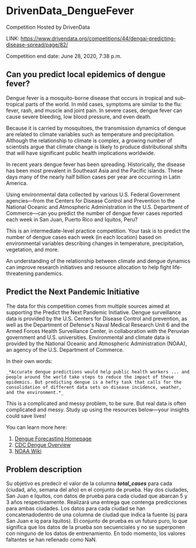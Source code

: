 # **DrivenData_DengueFever**

Competition Hosted by DrivenData

LINK: https://www.drivendata.org/competitions/44/dengai-predicting-disease-spread/page/82/

Competition end date: June 28, 2020, 7:38 p.m.

## Can you predict local epidemics of dengue fever?

Dengue fever is a mosquito-borne disease that occurs in tropical and sub-tropical parts of the world. In mild cases, 
symptoms are similar to the flu: fever, rash, and muscle and joint pain. In severe cases, dengue fever can cause severe 
bleeding, low blood pressure, and even death.

Because it is carried by mosquitoes, the transmission dynamics of dengue are related to climate variables such as 
temperature and precipitation. Although the relationship to climate is complex, a growing number of scientists argue that 
climate change is likely to produce distributional shifts that will have significant public health implications worldwide.

In recent years dengue fever has been spreading. Historically, the disease has been most prevalent in Southeast Asia and 
the Pacific islands. These days many of the nearly half billion cases per year are occurring in Latin America.

Using environmental data collected by various U.S. Federal Government agencies—from the Centers for Disease Control and 
Prevention to the National Oceanic and Atmospheric Administration in the U.S. Department of Commerce—can you predict the 
number of dengue fever cases reported each week in San Juan, Puerto Rico and Iquitos, Peru?

This is an intermediate-level practice competition. Your task is to predict the number of dengue cases each week (in each 
location) based on environmental variables describing changes in temperature, precipitation, vegetation, and more.

An understanding of the relationship between climate and dengue dynamics can improve research initiatives and resource 
allocation to help fight life-threatening pandemics.

## Predict the Next Pandemic Initiative

The data for this competition comes from multiple sources aimed at supporting the Predict the Next Pandemic Initiative. 
Dengue surveillance data is provided by the U.S. Centers for Disease Control and prevention, as well as the Department 
of Defense's Naval Medical Research Unit 6 and the Armed Forces Health Surveillance Center, in collaboration with the 
Peruvian government and U.S. universities. Environmental and climate data is provided by the National Oceanic and 
Atmospheric Administration (NOAA), an agency of the U.S. Department of Commerce.

In their own words:

    _*Accurate dengue predictions would help public health workers ... and people around the world take steps to reduce the impact of these epidemics. But predicting dengue is a hefty task that calls for the consolidation of different data sets on disease incidence, weather, and the environment.*_

This is a complicated and messy problem, to be sure. But real data is often complicated and messy. Study up using the 
resources below—your insights could save lives!

You can learn more here:

1. [Dengue Forecasting Homepage](http://dengueforecasting.noaa.gov/)
2. [CDC Dengue Overview](http://www.cdc.gov/Dengue/)
3. [NOAA Wiki](https://en.wikipedia.org/wiki/National_Oceanic_and_Atmospheric_Administration)

## Problem description

Su objetivo es predecir el valor de la columna **_total_cases_** para cada (ciudad, año, semana del año) en el 
conjunto de prueba. Hay dos ciudades, San Juan e Iquitos, con datos de prueba para cada ciudad que 
abarcan 5 y 3 años respectivamente. 
Realizará una entrega que contenga predicciones para ambas ciudades. 
Los datos para cada ciudad se han concatenadodentro de una columna de ciudad que indica la fuente (sj para 
San Juan e iq para Iquitos). 
El conjunto de prueba es un futuro puro, lo que significa que los datos de la prueba son secuenciales y no 
se superponen con ninguno de los datos de entrenamiento. En todo momento, los valores faltantes se han 
rellenado como NaN.
